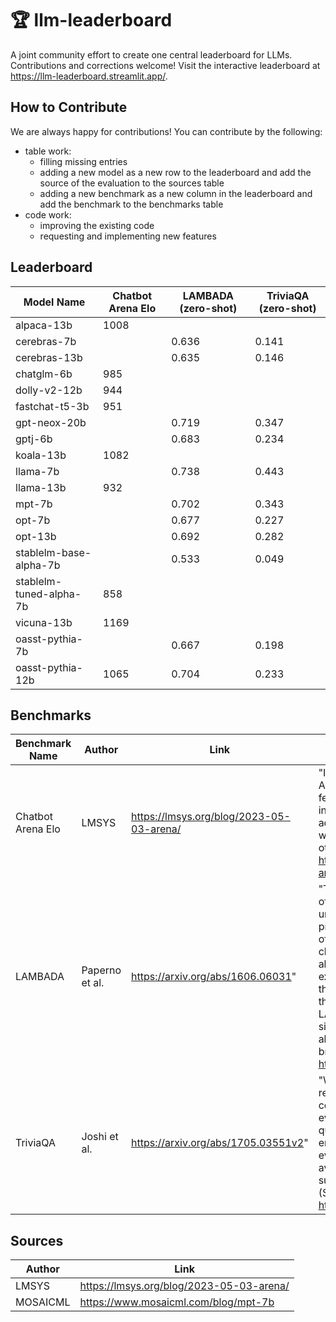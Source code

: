 # 🏆 llm-leaderboard

A joint community effort to create one central leaderboard for LLMs. Contributions and corrections welcome!
Visit the interactive leaderboard at https://llm-leaderboard.streamlit.app/.

## How to Contribute

We are always happy for contributions! You can contribute by the following:

- table work:
    - filling missing entries
    - adding a new model as a new row to the leaderboard and add the source of the evaluation to the sources table
    - adding a new benchmark as a new column in the leaderboard and add the benchmark to the benchmarks table
- code work:
    - improving the existing code
    - requesting and implementing new features

## Leaderboard

| Model Name              | Chatbot Arena Elo | LAMBADA (zero-shot) | TriviaQA (zero-shot) |
| ----------------------- | ----------------- | ------------------- | -------------------- |
| alpaca-13b              | 1008              |                     |                      |
| cerebras-7b             |                   | 0.636               | 0.141                |
| cerebras-13b            |                   | 0.635               | 0.146                |
| chatglm-6b              | 985               |                     |                      |
| dolly-v2-12b            | 944               |                     |                      |
| fastchat-t5-3b          | 951               |                     |                      |
| gpt-neox-20b            |                   | 0.719               | 0.347                |
| gptj-6b                 |                   | 0.683               | 0.234                |
| koala-13b               | 1082              |                     |                      |
| llama-7b                |                   | 0.738               | 0.443                |
| llama-13b               | 932               |                     |                      |
| mpt-7b                  |                   | 0.702               | 0.343                |
| opt-7b                  |                   | 0.677               | 0.227                |
| opt-13b                 |                   | 0.692               | 0.282                |
| stablelm-base-alpha-7b  |                   | 0.533               | 0.049                |
| stablelm-tuned-alpha-7b | 858               |                     |                      |
| vicuna-13b              | 1169              |                     |                      |
| oasst-pythia-7b         |                   | 0.667               | 0.198                |
| oasst-pythia-12b        | 1065              | 0.704               | 0.233                |

## Benchmarks

| Benchmark Name    | Author         | Link                                     | Description                                                                                                                                                                                                                                                                                                                                                                                                                                                                                                                                                                           |
| ----------------- | -------------- | ---------------------------------------- | ------------------------------------------------------------------------------------------------------------------------------------------------------------------------------------------------------------------------------------------------------------------------------------------------------------------------------------------------------------------------------------------------------------------------------------------------------------------------------------------------------------------------------------------------------------------------------------- |
| Chatbot Arena Elo | LMSYS          | https://lmsys.org/blog/2023-05-03-arena/ | "In this blog post, we introduce Chatbot Arena, an LLM benchmark platform featuring anonymous randomized battles in a crowdsourced manner. Chatbot Arena adopts the Elo rating system, which is a widely-used rating system in chess and other competitive games." (Source: https://lmsys.org/blog/2023-05-03-arena/)                                                                                                                                                                                                                                                                 |
| LAMBADA           | Paperno et al. | https://arxiv.org/abs/1606.06031"        | "The LAMBADA evaluates the capabilities of computational models for text understanding by means of a word prediction task. LAMBADA is a collection of narrative passages sharing the characteristic that human subjects are able to guess their last word if they are exposed to the whole passage, but not if they only see the last sentence preceding the target word. To succeed on LAMBADA, computational models cannot simply rely on local context, but must be able to keep track of information in the broader discourse." (Source: https://huggingface.co/datasets/lambada) |
| TriviaQA          | Joshi et al.   | https://arxiv.org/abs/1705.03551v2"      | "We present TriviaQA, a challenging reading comprehension dataset containing over 650K question-answer-evidence triples. TriviaQA includes 95K question-answer pairs authored by trivia enthusiasts and independently gathered evidence documents, six per question on average, that provide high quality distant supervision for answering the questions." (Source: https://arxiv.org/abs/1705.03551v2)                                                                                                                                                                              |

## Sources

| Author   | Link                                     |
| -------- | ---------------------------------------- |
| LMSYS    | https://lmsys.org/blog/2023-05-03-arena/ |
| MOSAICML | https://www.mosaicml.com/blog/mpt-7b     |
